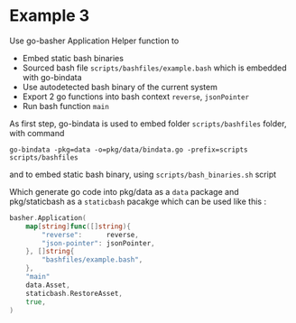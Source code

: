 # Example 3


Use go-basher Application Helper function to
* Embed static bash binaries
* Sourced bash file `scripts/bashfiles/example.bash` which is embedded with go-bindata
* Use autodetected bash binary of the current system
* Export 2 go functions into bash context `reverse`, `jsonPointer`
* Run bash function `main`

As first step, go-bindata is used to embed folder `scripts/bashfiles` folder, with command

```
go-bindata -pkg=data -o=pkg/data/bindata.go -prefix=scripts scripts/bashfiles
```

and to embed static bash binary, using `scripts/bash_binaries.sh` script

Which generate go code into pkg/data as a `data` package and pkg/staticbash  as a `staticbash` pacakge which can be used like this :



```Go
basher.Application(
	map[string]func([]string){
		"reverse":      reverse,
		"json-pointer":	jsonPointer,
	}, []string{
		"bashfiles/example.bash",
	},
	"main"
	data.Asset,
	staticbash.RestoreAsset,
	true,
)
```

